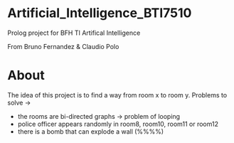 # Artificial_Intelligence_BTI7510
Prolog project for BFH TI Artifical Intelligence

From Bruno Fernandez & Claudio Polo

# About
The idea of this project is to find a way from room x to room y.
Problems to solve ->
- the rooms are bi-directed graphs -> problem of looping
- police officer appears randomly in room8, room10, room11 or room12
- there is a bomb that can explode a wall (%%%%)
